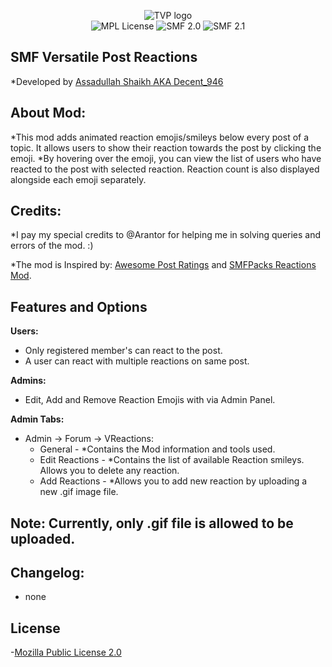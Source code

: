 <p align="center">
<img src="https://i.imgur.com/Xfr09sS.png?1" alt="TVP logo"><br>
<img src="https://img.shields.io/badge/License-MPL%202.0-green" alt="MPL License">  
<img src="https://img.shields.io/badge/SMF-2.0-yellow" alt="SMF 2.0"> 
<img src="https://img.shields.io/badge/SMF-2.1-yellowgreen" alt="SMF 2.1">
</p>

## SMF Versatile Post Reactions

*Developed by [Assadullah Shaikh AKA Decent_946](https://github.com/TheVersatilePro)

## About Mod:

*This mod adds animated reaction emojis/smileys below every post of a topic. It allows users to show their reaction towards the post by clicking the emoji. 
*By hovering over the emoji, you can view the list of users who have reacted to the post with selected reaction. Reaction count is also displayed alongside each emoji separately.

## Credits: 

*I pay my special credits to @Arantor for helping me in solving queries and errors of the mod. :)

*The mod is Inspired by: [Awesome Post Ratings](https://www.smfhacks.com/awesomepostratings.php) and [SMFPacks Reactions Mod](https://www.smfpacks.com/reactionsmod).

## Features and Options

<strong>Users:</strong>
- Only registered member's can react to the post.
- A user can react with multiple reactions on same post.

<strong>Admins:</strong>
- Edit, Add and Remove Reaction Emojis with via Admin Panel.

<strong>Admin Tabs:</strong>
- Admin -> Forum -> VReactions:
  - General - *Contains the Mod information and tools used.
  - Edit Reactions - *Contains the list of available Reaction smileys. Allows you to delete any reaction.
  - Add Reactions - *Allows you to add new reaction by uploading a new .gif image file.
  
## Note: Currently, only .gif file is allowed to be uploaded.

## Changelog:
- none

## License
-[Mozilla Public License 2.0](https://www.mozilla.org/en-US/MPL/2.0/)
